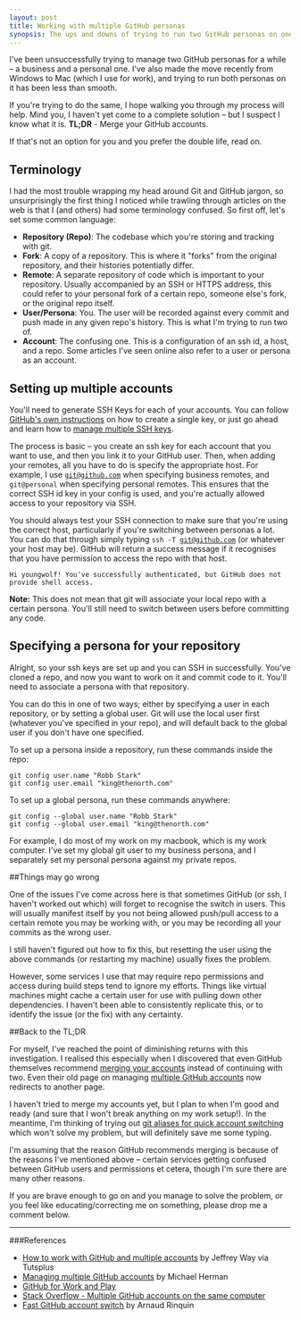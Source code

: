 ```yaml
---
layout: post
title: Working with multiple GitHub personas
synopsis: The ups and downs of trying to run two GitHub personas on one machine.
---
```

I've been unsuccessfully trying to manage two GitHub personas for a while – a business and a personal one. I've also made the move recently from Windows to Mac (which I use for work), and trying to run both personas on it has been less than smooth.

If you're trying to do the same, I hope walking you through my process will help. Mind you, I haven't yet come to a complete solution – but I suspect I know what it is. <strong>TL;DR</strong> - Merge your GitHub accounts.

If that's not an option for you and you prefer the double life, read on.

## Terminology

I had the most trouble wrapping my head around Git and GitHub jargon, so unsurprisingly the first thing I noticed while trawling through articles on the web is that I (and others) had some terminology confused. So first off, let's set some common language:

- <strong>Repository (Repo)</strong>: The codebase which you're storing and tracking with git.
- <strong>Fork</strong>: A copy of a repository. This is where it "forks" from the original repository, and their histories potentially differ.
- <strong>Remote</strong>: A separate repository of code which is important to your repository. Usually accompanied by an SSH or HTTPS address, this could refer to your personal fork of a certain repo, someone else's fork, or the original repo itself.
- <strong>User/Persona</strong>: You. The user will be recorded against every commit and push made in any given repo's history. This is what I'm trying to run two of.
- <strong>Account</strong>: The confusing one. This is a configuration of an ssh id, a host, and a repo. Some articles I've seen online also refer to a user or persona as an account. 

## Setting up multiple accounts

You'll need to generate SSH Keys for each of your accounts. You can follow [GitHub's own instructions](https://help.github.com/articles/generating-ssh-keys/) on how to create a single key, or just go ahead and learn how to [manage multiple SSH keys](http://mherman.org/blog/2013/09/16/managing-multiple-github-accounts/#.VNs9jmSUcqZ).

The process is basic – you create an ssh key for each account that you want to use, and then you link it to your GitHub user. Then, when adding your remotes, all you have to do is specify the appropriate host. For example, I use <code>git@github.com</code> when specifying business remotes, and <code>git@personal</code> when specifying personal remotes. This ensures that the correct SSH id key in your  config is used, and you're actually allowed access to your repository via SSH.

You should always test your SSH connection to make sure that you're using the correct host, particularly if you're switching between personas a lot. You can do that through simply typing <code>ssh -T git@github.com</code> (or whatever your host may be). GitHub will return a success message if it recognises that you have permission to access the repo with that host.

```
Hi youngwolf! You've successfully authenticated, but GitHub does not provide shell access.
```

<strong>Note:</strong> This does not mean that git will associate your local repo with a certain persona. You'll still need to switch between users before committing any code.

## Specifying a persona for your repository

Alright, so your ssh keys are set up and you can SSH in successfully. You've cloned a repo, and now you want to work on it and commit code to it. You'll need to associate a persona with that repository.

You can do this in one of two ways; either by specifying a user in each repository, or by setting a global user. Git will use the local user first (whatever you've specified in your repo), and will default back to the global user if you don't have one specified.

To set up a persona inside a repository, run these commands inside the repo:

```
git config user.name "Robb Stark"
git config user.email "king@thenorth.com"
```

To set up a global persona, run these commands anywhere:

```
git config --global user.name "Robb Stark"
git config --global user.email "king@thenorth.com"
```

For example, I do most of my work on my macbook, which is my work computer. I've set my global git user to my business persona, and I separately set my personal persona against my private repos.

##Things may go wrong

One of the issues I've come across here is that sometimes GitHub (or ssh, I haven't worked out which) will forget to recognise the switch in users. This will usually manifest itself by you not being allowed push/pull access to a certain remote you may be working with, or you may be recording all your commits as the wrong user.

I still haven't figured out how to fix this, but resetting the user using the above commands (or restarting my machine) usually fixes the problem.

However, some services I use that may require repo permissions and access during build steps tend to ignore my efforts. Things like virtual machines might cache a certain user for use with pulling down other dependencies. I haven't been able to consistently replicate this, or to identify the issue (or the fix) with any certainty.

##Back to the TL;DR

For myself, I've reached the point of diminishing returns with this investigation. I realised this especially when I discovered that even GitHub themselves recommend [merging your accounts](https://help.github.com/articles/merging-multiple-user-accounts/) instead of continuing with two. Even their old page on managing [multiple GitHub accounts](http://github.com/guides/multiple-github-accounts) now redirects to another page.

I haven't tried to merge my accounts yet, but I plan to when I'm good and ready (and sure that I won't break anything on my work setup!). In the meantime, I'm thinking of trying out [git aliases for quick account switching](http://arnaudrinquin.github.io/worflow/2014/03/11/fast-github-account-switch/) which won't solve my problem, but will definitely save me some typing.

I'm assuming that the reason GitHub recommends merging is because of the reasons I've mentioned above – certain services getting confused between GitHub users and permissions et cetera, though I'm sure there are many other reasons.

If you are brave enough to go on and you manage to solve the problem, or you feel like educating/correcting me on something, please drop me a comment below.

-----

###References

- [How to work with GitHub and multiple accounts](http://code.tutsplus.com/tutorials/quick-tip-how-to-work-with-github-and-multiple-accounts--net-22574) by Jeffrey Way via Tutsplus
- [Managing multiple GitHub accounts](http://mherman.org/blog/2013/09/16/managing-multiple-github-accounts/#.VMF2C2SUcqY) by Michael Herman
- [GitHub for Work and Play](http://ricardianambivalence.com/2013/09/22/github-for-work-and-play-multiple-accounts/)
- [Stack Overflow - Multiple GitHub accounts on the same computer](http://stackoverflow.com/questions/3860112/multiple-github-accounts-on-the-same-computer)
- [Fast GitHub account switch](http://arnaudrinquin.github.io/worflow/2014/03/11/fast-github-account-switch/) by Arnaud Rinquin